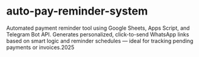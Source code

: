# auto-pay-reminder-system
Automated payment reminder tool using Google Sheets, Apps Script, and Telegram Bot API. Generates personalized, click-to-send WhatsApp links based on smart logic and reminder schedules — ideal for tracking pending payments or invoices.2025
